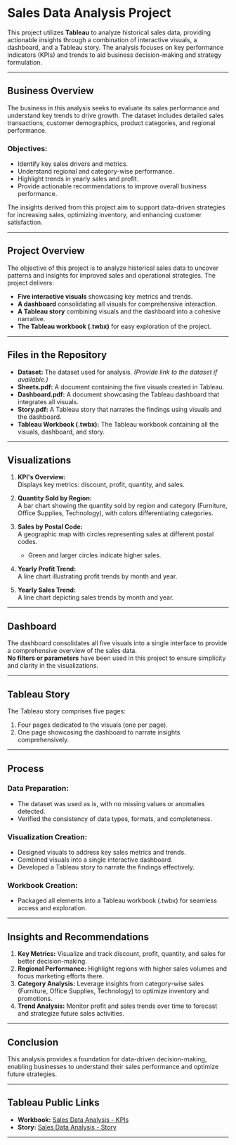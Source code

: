 
# Sales Data Analysis Project

This project utilizes **Tableau** to analyze historical sales data, providing actionable insights through a combination of interactive visuals, a dashboard, and a Tableau story. The analysis focuses on key performance indicators (KPIs) and trends to aid business decision-making and strategy formulation.

---

## Business Overview

The business in this analysis seeks to evaluate its sales performance and understand key trends to drive growth. The dataset includes detailed sales transactions, customer demographics, product categories, and regional performance.

### Objectives:

- Identify key sales drivers and metrics.
- Understand regional and category-wise performance.
- Highlight trends in yearly sales and profit.
- Provide actionable recommendations to improve overall business performance.

The insights derived from this project aim to support data-driven strategies for increasing sales, optimizing inventory, and enhancing customer satisfaction.

---

## Project Overview

The objective of this project is to analyze historical sales data to uncover patterns and insights for improved sales and operational strategies. The project delivers:

- **Five interactive visuals** showcasing key metrics and trends.
- **A dashboard** consolidating all visuals for comprehensive interaction.
- **A Tableau story** combining visuals and the dashboard into a cohesive narrative.
- **The Tableau workbook (.twbx)** for easy exploration of the project.

---

## Files in the Repository

- **Dataset:** The dataset used for analysis. *(Provide link to the dataset if available.)*
- **Sheets.pdf:** A document containing the five visuals created in Tableau.
- **Dashboard.pdf:** A document showcasing the Tableau dashboard that integrates all visuals.
- **Story.pdf:** A Tableau story that narrates the findings using visuals and the dashboard.
- **Tableau Workbook (.twbx):** The Tableau workbook containing all the visuals, dashboard, and story.

---

## Visualizations

1. **KPI's Overview:**  
   Displays key metrics: discount, profit, quantity, and sales.

2. **Quantity Sold by Region:**  
   A bar chart showing the quantity sold by region and category (Furniture, Office Supplies, Technology), with colors differentiating categories.

3. **Sales by Postal Code:**  
   A geographic map with circles representing sales at different postal codes.  
   - Green and larger circles indicate higher sales.

4. **Yearly Profit Trend:**  
   A line chart illustrating profit trends by month and year.

5. **Yearly Sales Trend:**  
   A line chart depicting sales trends by month and year.

---

## Dashboard

The dashboard consolidates all five visuals into a single interface to provide a comprehensive overview of the sales data.  
**No filters or parameters** have been used in this project to ensure simplicity and clarity in the visualizations.

---

## Tableau Story

The Tableau story comprises five pages:  
1. Four pages dedicated to the visuals (one per page).  
2. One page showcasing the dashboard to narrate insights comprehensively.  

---

## Process

### Data Preparation:
- The dataset was used as is, with no missing values or anomalies detected.
- Verified the consistency of data types, formats, and completeness.

### Visualization Creation:
- Designed visuals to address key sales metrics and trends.
- Combined visuals into a single interactive dashboard.
- Developed a Tableau story to narrate the findings effectively.

### Workbook Creation:
- Packaged all elements into a Tableau workbook (.twbx) for seamless access and exploration.

---

## Insights and Recommendations

1. **Key Metrics:** Visualize and track discount, profit, quantity, and sales for better decision-making.
2. **Regional Performance:** Highlight regions with higher sales volumes and focus marketing efforts there.
3. **Category Analysis:** Leverage insights from category-wise sales (Furniture, Office Supplies, Technology) to optimize inventory and promotions.
4. **Trend Analysis:** Monitor profit and sales trends over time to forecast and strategize future sales activities.

---

## Conclusion

This analysis provides a foundation for data-driven decision-making, enabling businesses to understand their sales performance and optimize future strategies.

---

## Tableau Public Links

- **Workbook:** [Sales Data Analysis - KPIs](https://public.tableau.com/app/profile/ruthvik.dacha/viz/SalesDataAnalysis_17361169815340/KPIs)  
- **Story:** [Sales Data Analysis - Story](https://public.tableau.com/app/profile/ruthvik.dacha/viz/SalesDataAnalysis-Story_17374223792350/SalesDataAnalysis)

---

